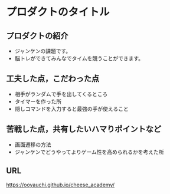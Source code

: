 # プロダクトのタイトル

## プロダクトの紹介

- ジャンケンの課題です。
- 脳トレができてみんなでタイムを競うことができます。

## 工夫した点，こだわった点

- 相手がランダムで手を出してくるところ
- タイマーを作った所
- 隠しコマンドを入力すると最強の手が使えること

## 苦戦した点，共有したいハマりポイントなど

- 画面遷移の方法
- ジャンケンでどうやってよりゲーム性を高められるかを考えた所

## URL
https://ooyauchi.github.io/cheese_academy/